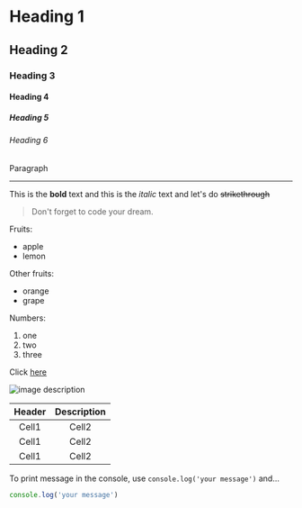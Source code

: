 <!-- Heading -->
# Heading 1
## Heading 2
### Heading 3
#### Heading 4
##### Heading 5
###### Heading 6
Paragraph

<!-- Line -->
---

<!-- Text attributes -->
This is the **bold** text and this is the *italic* text and let's do ~~strikethrough~~

<!-- Quoto -->
>Don't forget to code your dream.

<!-- Bullet list -->
Fruits:
* apple
* lemon

Other fruits: 
- orange
- grape

<!-- Number list -->
Numbers:
1. one
2. two
3. three

<!-- Link -->
Click [here](https://www.youtube.com/watch?v=kMEb_BzyUqk)

<!-- Image -->
![image description](https://i.ytimg.com/vi/7Dr14FJvYmw/hqdefault.jpg?sqp=-oaymwEXCNACELwBSFryq4qpAwkIARUAAIhCGAE=&rs=AOn4CLCQMrx9ilPU-jHYeRyX1mwaxCadAA)

<!-- Table -->
|Header|Description|
|:--:|:--:|
|Cell1|Cell2|
|Cell1|Cell2|
|Cell1|Cell2|

<!-- Code -->
To print message in the console, use `console.log('your message')` and...

```ts
console.log('your message')
```

